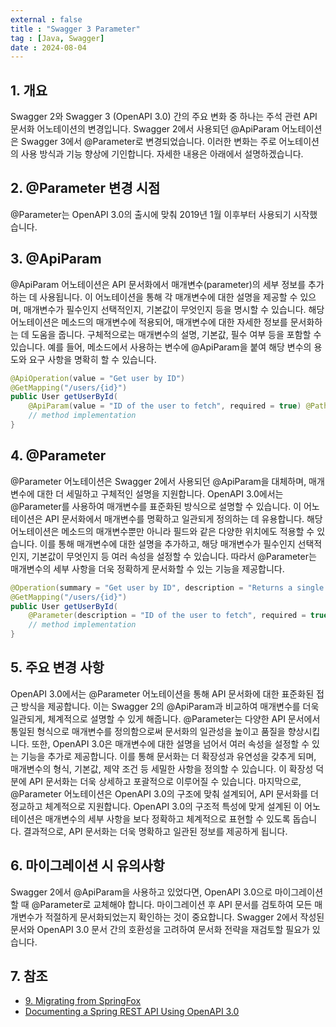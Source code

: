 ```yaml
---
external : false
title : "Swagger 3 Parameter"
tag : [Java, Swagger]
date : 2024-08-04
---
```


## 1. 개요

Swagger 2와 Swagger 3 (OpenAPI 3.0) 간의 주요 변화 중 하나는 주석 관련 API 문서화 어노테이션의 변경입니다. Swagger 2에서 사용되던 @ApiParam 어노테이션은 Swagger 3에서 @Parameter로 변경되었습니다. 이러한 변화는 주로 어노테이션의 사용 방식과 기능 향상에 기인합니다. 자세한 내용은 아래에서 설명하겠습니다.

## 2. @Parameter 변경 시점

@Parameter는 OpenAPI 3.0의 출시에 맞춰 2019년 1월 이후부터 사용되기 시작했습니다.

## 3. @ApiParam

@ApiParam 어노테이션은 API 문서화에서 매개변수(parameter)의 세부 정보를 추가하는 데 사용됩니다. 이 어노테이션을 통해 각 매개변수에 대한 설명을 제공할 수 있으며, 매개변수가 필수인지 선택적인지, 기본값이 무엇인지 등을 명시할 수 있습니다.
해당 어노테이션은 메소드의 매개변수에 적용되어, 매개변수에 대한 자세한 정보를 문서화하는 데 도움을 줍니다. 구체적으로는 매개변수의 설명, 기본값, 필수 여부 등을 포함할 수 있습니다. 예를 들어, 메소드에서 사용하는 변수에 @ApiParam을 붙여 해당 변수의 용도와 요구 사항을 명확히 할 수 있습니다.

```java
@ApiOperation(value = "Get user by ID")
@GetMapping("/users/{id}")
public User getUserById(
    @ApiParam(value = "ID of the user to fetch", required = true) @PathVariable Long id) {
    // method implementation
}
```

## 4. @Parameter

@Parameter 어노테이션은 Swagger 2에서 사용되던 @ApiParam을 대체하며, 매개변수에 대한 더 세밀하고 구체적인 설명을 지원합니다. OpenAPI 3.0에서는 @Parameter를 사용하여 매개변수를 표준화된 방식으로 설명할 수 있습니다. 이 어노테이션은 API 문서화에서 매개변수를 명확하고 일관되게 정의하는 데 유용합니다.
해당 어노테이션은 메소드의 매개변수뿐만 아니라 필드와 같은 다양한 위치에도 적용할 수 있습니다. 이를 통해 매개변수에 대한 설명을 추가하고, 해당 매개변수가 필수인지 선택적인지, 기본값이 무엇인지 등 여러 속성을 설정할 수 있습니다. 따라서 @Parameter는 매개변수의 세부 사항을 더욱 정확하게 문서화할 수 있는 기능을 제공합니다.

```java
@Operation(summary = "Get user by ID", description = "Returns a single user")
@GetMapping("/users/{id}")
public User getUserById(
    @Parameter(description = "ID of the user to fetch", required = true) @PathVariable Long id) {
    // method implementation
}
```

## 5. 주요 변경 사항

OpenAPI 3.0에서는 @Parameter 어노테이션을 통해 API 문서화에 대한 표준화된 접근 방식을 제공합니다. 이는 Swagger 2의 @ApiParam과 비교하여 매개변수를 더욱 일관되게, 체계적으로 설명할 수 있게 해줍니다. @Parameter는 다양한 API 문서에서 통일된 형식으로 매개변수를 정의함으로써 문서화의 일관성을 높이고 품질을 향상시킵니다.
또한, OpenAPI 3.0은 매개변수에 대한 설명을 넘어서 여러 속성을 설정할 수 있는 기능을 추가로 제공합니다. 이를 통해 문서화는 더 확장성과 유연성을 갖추게 되며, 매개변수의 형식, 기본값, 제약 조건 등 세밀한 사항을 정의할 수 있습니다. 이 확장성 덕분에 API 문서화는 더욱 상세하고 포괄적으로 이루어질 수 있습니다.
마지막으로, @Parameter 어노테이션은 OpenAPI 3.0의 구조에 맞춰 설계되어, API 문서화를 더 정교하고 체계적으로 지원합니다. OpenAPI 3.0의 구조적 특성에 맞게 설계된 이 어노테이션은 매개변수의 세부 사항을 보다 정확하고 체계적으로 표현할 수 있도록 돕습니다. 결과적으로, API 문서화는 더욱 명확하고 일관된 정보를 제공하게 됩니다.

## 6. 마이그레이션 시 유의사항

Swagger 2에서 @ApiParam을 사용하고 있었다면, OpenAPI 3.0으로 마이그레이션할 때 @Parameter로 교체해야 합니다. 마이그레이션 후 API 문서를 검토하여 모든 매개변수가 적절하게 문서화되었는지 확인하는 것이 중요합니다. Swagger 2에서 작성된 문서와 OpenAPI 3.0 문서 간의 호환성을 고려하여 문서화 전략을 재검토할 필요가 있습니다.

## 7. 참조

- [9. Migrating from SpringFox](https://springdoc.org/#swagger-ui-properties)
- [Documenting a Spring REST API Using OpenAPI 3.0](https://www.baeldung.com/spring-rest-openapi-documentation)
